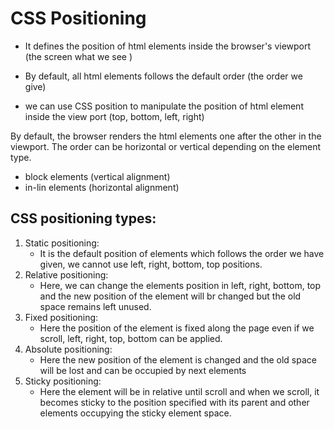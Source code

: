 # CSS Positioning

- It defines the position of html elements inside the browser's viewport (the screen what we see )

- By default, all html elements follows the default order (the order we give)

- we can use CSS position to manipulate the position of html element inside the view port (top, bottom, left, right)

By default, the browser renders the html elements one after the other in the viewport. The order can be horizontal or vertical depending on the element type.

- block elements (vertical alignment)
- in-lin elements (horizontal alignment)

## CSS positioning types:

1. Static positioning:
   - It is the default position of elements which follows the order we have given, we cannot use left, right, bottom, top positions.
2. Relative positioning:
   - Here, we can change the elements position in left, right, bottom, top and the new position of the element will br changed but the old space remains left unused.
3. Fixed positioning:
   - Here the position of the element is fixed along the page even if we scroll, left, right, top, bottom can be applied.
4. Absolute positioning:
   - Here the new position of the element is changed and the old space will be lost and can be occupied by next elements
5. Sticky positioning:
   - Here the element will be in relative until scroll and when we scroll, it becomes sticky to the position specified with its parent and other elements occupying the sticky element space.
